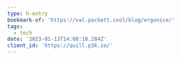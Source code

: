 ```yaml
---
type: h-entry
bookmark-of: 'https://val.packett.cool/blog/ergonice/'
tags:
  - tech
date: '2023-01-13T14:08:10.284Z'
client_id: 'https://quill.p3k.io/'
---
```


